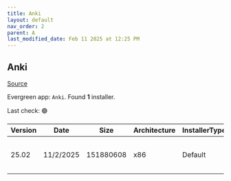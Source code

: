 ```yaml
---
title: Anki
layout: default
nav_order: 2
parent: A
last_modified_date: Feb 11 2025 at 12:25 PM
---
```


## Anki

[Source](https://github.com/ankitects/anki/)

Evergreen app: `Anki`. Found **1** installer.

Last check: 🟢

| Version | Date      | Size      | Architecture | InstallerType | Type | URI                                                                                                                                                                          |
| ------- | --------- | --------- | ------------ | ------------- | ---- | ---------------------------------------------------------------------------------------------------------------------------------------------------------------------------- |
| 25.02   | 11/2/2025 | 151880608 | x86          | Default       | exe  | [https://github.com/ankitects/anki/releases/download/25.02/anki-25.02-windows-qt6.exe](https://github.com/ankitects/anki/releases/download/25.02/anki-25.02-windows-qt6.exe) |
